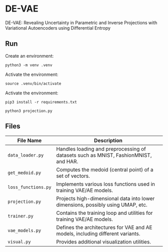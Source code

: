 # DE-VAE
DE-VAE: Revealing Uncertainty in Parametric and Inverse Projections with Variational Autoencoders using Differential Entropy

## Run

Create an environment:

```
python3 -m venv .venv
```

Activate the environment:

```
source .venv/bin/activate
```

Activate the environment:

```
pip3 install -r requirements.txt
```



```
python3 projection.py
```

## Files

| File Name           | Description                                                                                  |
|---------------------|----------------------------------------------------------------------------------------------|
| `data_loader.py`    | Handles loading and preprocessing of datasets such as MNIST, FashionMNIST, and HAR.          |
| `get_medoid.py`     | Computes the medoid (central point) of a set of vectors.                                     |
| `loss_functions.py` | Implements various loss functions used in training VAE/AE models.                            |
| `projection.py`     | Projects high-dimensional data into lower dimensions, possibly using UMAP, etc.              |
| `trainer.py`        | Contains the training loop and utilities for training VAE/AE models.                         |
| `vae_models.py`     | Defines the architectures for VAE and AE models, including different variants.               |
| `visual.py`         | Provides additional visualization utilities.                                                 |